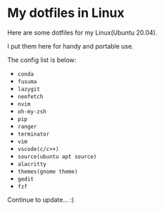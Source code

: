 # My dotfiles in Linux
Here are some dotfiles for my Linux(Ubuntu 20.04).

I put them here for handy and portable use.

The config list is below:
- `conda`
- `fusuma`
- `lazygit`
- `neofetch`
- `nvim`
- `oh-my-zsh`
- `pip`
- `ranger`
- `terminator`
- `vim`
- `vscode(c/c++)`
- `source(ubuntu apt source)`
- `alacritty`
- `themes(gnome theme)`
- `gedit`
- `fzf`

Continue to update...  :)

